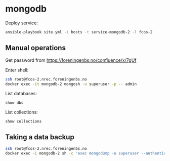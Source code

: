 # mongodb

Deploy service:

```bash
ansible-playbook site.yml -i hosts -t service-mongodb-2 -l fcos-2
```

## Manual operations

Get password from https://foreningenbs.no/confluence/x/7gUf

Enter shell:

```bash
ssh root@fcos-2.nrec.foreningenbs.no
docker exec -it mongodb-2 mongosh -u superuser -p -- admin
```

List databases:

```text
show dbs
```

List collections:

```text
show collections
```

## Taking a data backup

```bash
ssh root@fcos-2.nrec.foreningenbs.no
docker exec -i mongodb-2 sh -c 'exec mongodump -u superuser --authenticationDatabase admin -d intern --archive' > /var/mnt/data/mongodb-intern-$(date -u +%Y%m%d-%H%M%S).archive
```
